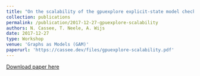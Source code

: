 ```yaml
---
title: "On the scalability of the gpuexplore explicit-state model checker"
collection: publications
permalink: /publication/2017-12-27-gpuexplore-scalability
authors: N. Cassee, T. Neele, A. Wijs
date: 2017-12-27
type: Workshop
venue: 'Graphs as Models (GAM)'
paperurl: 'https://cassee.dev/files/gpuexplore-scalability.pdf'
---
```


<a href='https://cassee.dev/files/gpuexplore-scalability.pdf'>Download paper here</a>
